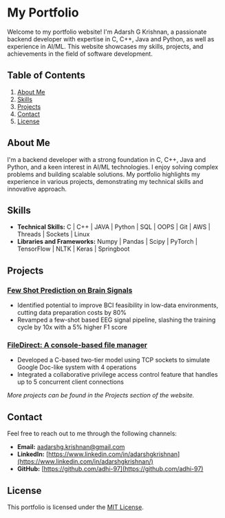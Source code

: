 # My Portfolio

Welcome to my portfolio website! I'm Adarsh G Krishnan, a passionate backend developer with expertise in C, C++, Java and Python, as well as experience in AI/ML. This website showcases my skills, projects, and achievements in the field of software development.

## Table of Contents

1. [About Me](#about-me)
2. [Skills](#skills)
3. [Projects](#projects)
4. [Contact](#contact)
5. [License](#license)

## About Me

I'm a backend developer with a strong foundation in C, C++, Java and Python, and a keen interest in AI/ML technologies. I enjoy solving complex problems and building scalable solutions. My portfolio highlights my experience in various projects, demonstrating my technical skills and innovative approach.

## Skills

- **Technical Skills:** C | C++ | JAVA | Python | SQL | OOPS | Git | AWS | Threads | Sockets | Linux
- **Libraries and Frameworks:** Numpy | Pandas | Scipy | PyTorch | TensorFlow | NLTK | Keras | Springboot

## Projects

### [Few Shot Prediction on Brain Signals](#)
- Identified potential to improve BCI feasibility in low-data environments, cutting data preparation costs by 80%
- Revamped a few-shot based EEG signal pipeline, slashing the training cycle by 10x with a 5% higher F1 score

### [FileDirect: A console-based file manager](#)
- Developed a C-based two-tier model using TCP sockets to simulate Google Doc-like system with 4 operations
- Integrated a collaborative privilege access control feature that handles up to 5 concurrent client connections

*More projects can be found in the Projects section of the website.*

## Contact

Feel free to reach out to me through the following channels:

- **Email:** [aadarshg.krishnan@gmail.com](aadarshg.krishnan@gmail.com)
- **LinkedIn:** [https://www.linkedin.com/in/adarshgkrishnan](https://www.linkedin.com/in/adarshgkrishnan/)
- **GitHub:** [https://github.com/adhi-97](https://github.com/adhi-97)

## License

This portfolio is licensed under the [MIT License](LICENSE).
